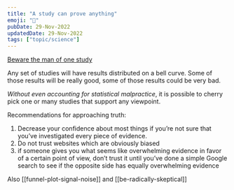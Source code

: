 ```yaml
---
title: "A study can prove anything"
emoji: "📘"
pubDate: 29-Nov-2022
updatedDate: 29-Nov-2022
tags: ["topic/science"]
---
```


[Beware the man of one study](https://slatestarcodex.com/2014/12/12/beware-the-man-of-one-study/)

Any set of studies will have results distributed on a bell curve. Some of those results will be really good, some of those results could be very bad.

_Without even accounting for statistical malpractice_, it is possible to cherry pick one or many studies that support any viewpoint.

Recommendations for approaching truth:
1. Decrease your confidence about most things if you’re not sure that you’ve investigated every piece of evidence.
2. Do not trust websites which are obviously biased
3. if someone gives you what seems like overwhelming evidence in favor of a certain point of view, don’t trust it until you’ve done a simple Google search to see if the opposite side has equally overwhelming evidence

Also [[funnel-plot-signal-noise]] and [[be-radically-skeptical]]
